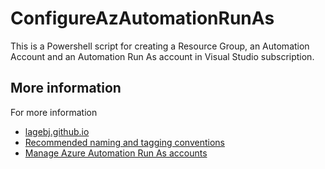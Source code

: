 # ConfigureAzAutomationRunAs

This is a Powershell script for creating a Resource Group, an Automation Account and an Automation Run As account in Visual Studio subscription.

## More information

For more information

* [lagebj.github.io](https://lagebj.github.io)
* [Recommended naming and tagging conventions](https://docs.microsoft.com/en-us/azure/cloud-adoption-framework/ready/azure-best-practices/naming-and-tagging)
* [Manage Azure Automation Run As accounts](https://docs.microsoft.com/en-us/azure/automation/manage-runas-account)
